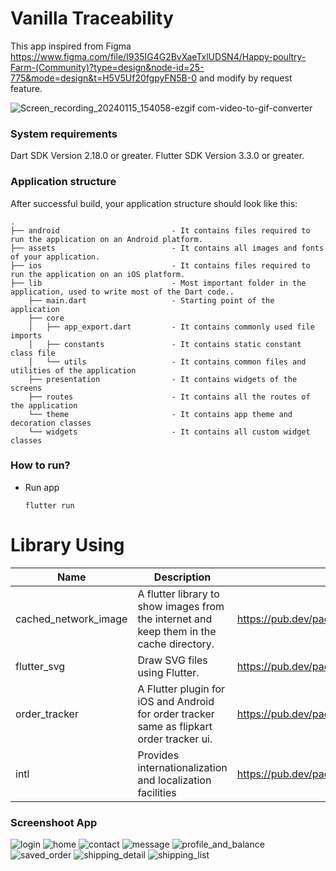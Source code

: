 
# Vanilla Traceability
This app inspired from Figma https://www.figma.com/file/I935IG4G2BvXaeTxlUDSN4/Happy-poultry-Farm-(Community)?type=design&node-id=25-775&mode=design&t=H5V5Uf20fgpyFN5B-0 and modify by request feature.

![Screen_recording_20240115_154058-ezgif com-video-to-gif-converter](https://github.com/primajatnika27/vanilla-traceable/assets/51253537/2a801502-4bef-4140-9906-9ccadd44118f)

### System requirements

Dart SDK Version 2.18.0 or greater.
Flutter SDK Version 3.3.0 or greater.

### Application structure
After successful build, your application structure should look like this:
                    
```
.
├── android                         - It contains files required to run the application on an Android platform.
├── assets                          - It contains all images and fonts of your application.
├── ios                             - It contains files required to run the application on an iOS platform.
├── lib                             - Most important folder in the application, used to write most of the Dart code..
    ├── main.dart                   - Starting point of the application
    ├── core
    │   ├── app_export.dart         - It contains commonly used file imports
    │   ├── constants               - It contains static constant class file
    │   └── utils                   - It contains common files and utilities of the application
    ├── presentation                - It contains widgets of the screens
    ├── routes                      - It contains all the routes of the application
    └── theme                       - It contains app theme and decoration classes
    └── widgets                     - It contains all custom widget classes
```
### How to run?

- Run app
  ```
  flutter run
  ```

# Library Using
| Name                 | Description                                                                                                 | Link                                          |
|----------------------|-------------------------------------------------------------------------------------------------------------|-----------------------------------------------|
| cached_network_image | A flutter library to show images from the internet and keep them in the cache directory.                    | https://pub.dev/packages/cached_network_image |
| flutter_svg          | Draw SVG files using Flutter.                                                                               | https://pub.dev/packages/flutter_svg          |
| order_tracker        | A Flutter plugin for iOS and Android for order tracker same as flipkart order tracker ui.                   | https://pub.dev/packages/order_tracker        |
| intl                 | Provides internationalization and localization facilities                                                   | https://pub.dev/packages/intl                 |

### Screenshoot App
![login](https://github.com/primajatnika27/vanilla-traceable/assets/51253537/ca57c443-770b-43a1-87b4-0c064939ab99)
![home](https://github.com/primajatnika27/vanilla-traceable/assets/51253537/29de2fe0-7151-4925-ae0f-5615447beb12)
![contact](https://github.com/primajatnika27/vanilla-traceable/assets/51253537/32cb0c3a-535b-4d08-b3fb-3d43b99f9706)
![message](https://github.com/primajatnika27/vanilla-traceable/assets/51253537/dc7f7ca1-3b8d-4209-8273-1f7557c98a66)
![profile_and_balance](https://github.com/primajatnika27/vanilla-traceable/assets/51253537/66245f69-5ccb-46fc-8b09-cfc852239e67)
![saved_order](https://github.com/primajatnika27/vanilla-traceable/assets/51253537/d316b02f-6d3e-4ada-9bd8-c670628ac67d)
![shipping_detail](https://github.com/primajatnika27/vanilla-traceable/assets/51253537/7dcd4e78-a3e6-43c6-bb8c-24fc816768cd)
![shipping_list](https://github.com/primajatnika27/vanilla-traceable/assets/51253537/5b84c80b-e6e1-47b4-a8ce-31c79a1a56a3)
